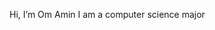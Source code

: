 Hi, I’m Om Amin
I am a computer science major

<!---
omamin135/omamin135 is a ✨ special ✨ repository because its `README.md` (this file) appears on your GitHub profile.
You can click the Preview link to take a look at your changes.
--->
